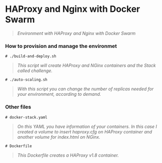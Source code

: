 # HAProxy and Nginx with Docker Swarm

> *Environment with HAProxy and Nginx with Docker Swarm*

### How to provision and manage the environmet
```
# ./build-and-deploy.sh
```
> *This script will create HAProxy and NGinx containers and the Stack called challenge.*

```
# ./auto-scaling.sh
```
> *With this script you can change the number of replicas needed for your environment, according to demand.*

### Other files
```
# docker-stack.yaml
```
> *On this YAML you have information of your containers. In this case I created a volume to insert haproxy.cfg on HAProxy container and another volume for index.html on NGinx.*
```
# Dockerfile
```
> *This Dockerfile creates a HAProxy v1.8 container.*
